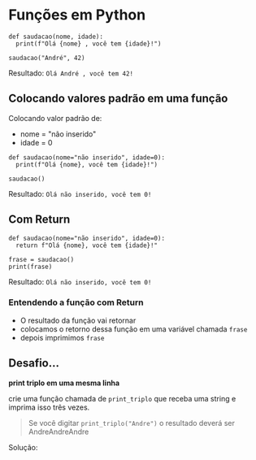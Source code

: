 # Funções em Python

```
def saudacao(nome, idade):
  print(f"Olá {nome} , você tem {idade}!")

saudacao("André", 42)
```


Resultado:
```Olá André , você tem 42!```

## Colocando valores padrão em uma função

Colocando valor padrão de:
- nome = "não inserido"
- idade = 0


```
def saudacao(nome="não inserido", idade=0):
  print(f"Olá {nome}, você tem {idade}!")

saudacao()
```
Resultado: ```Olá não inserido, você tem 0!```


## Com Return
```
def saudacao(nome="não inserido", idade=0):
  return f"Olá {nome}, você tem {idade}!"

frase = saudacao()
print(frase)
```
Resultado: ```Olá não inserido, você tem 0!```

### Entendendo a função com Return
- O resultado da função vai retornar 
- colocamos o retorno dessa função em uma variável chamada ```frase```
- depois imprimimos ```frase```



## Desafio...

__print triplo em uma mesma linha__

crie uma função chamada de ```print_triplo``` que receba uma string e imprima isso três vezes. 
> Se você digitar ```print_triplo("Andre")``` o resultado deverá ser AndreAndreAndre

Solução:


